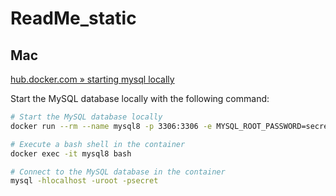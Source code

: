 # ReadMe_static

## Mac

[hub.docker.com » starting mysql locally](https://hub.docker.com/_/mysql)

Start the MySQL database locally with the following command:

```bash
# Start the MySQL database locally
docker run --rm --name mysql8 -p 3306:3306 -e MYSQL_ROOT_PASSWORD=secret -d mysql:8
```

```bash
# Execute a bash shell in the container
docker exec -it mysql8 bash
```

```bash
# Connect to the MySQL database in the container
mysql -hlocalhost -uroot -psecret
```
